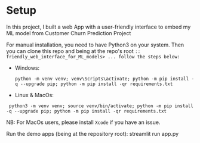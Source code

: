 # Setup



In this project, I built a web App with a user-friendly interface to embed my ML model from Customer Churn Prediction Project


For manual installation, you need to have Python3 on your system. Then you can clone this repo and being at the repo's root `:: friendly_web_interface_for_ML_models> ... follow the steps below:
`
* Windows:

  `python -m venv venv; venv\Scripts\activate; python -m pip install -q --upgrade pip; python -m pip install -qr requirements.txt ` 
  
  
* Linux & MacOs:

 ` python3 -m venv venv; source venv/bin/activate; python -m pip install -q --upgrade pip; python -m pip install -qr requirements.txt`  
  
NB: For MacOs users, please install `Xcode` if you have an issue.

Run the demo apps (being at the repository root): streamlit run app.py
